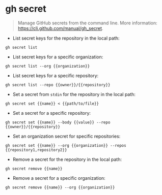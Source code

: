 # gh secret

> Manage GitHub secrets from the command line.
> More information: <https://cli.github.com/manual/gh_secret>.

- List secret keys for the repository in the local path:

`gh secret list`

- List secret keys for a specific organization:

`gh secret list --org {{organization}}`

- List secret keys for a specific repository:

`gh secret list --repo {{owner}}/{{repository}}`

- Set a secret from `stdin` for the repository in the local path:

`gh secret set {{name}} < {{path/to/file}}`

- Set a secret for a specific repository:

`gh secret set {{name}} --body {{value}} --repo {{owner}}/{{repository}}`

- Set an organization secret for specific repositories:

`gh secret set {{name}} --org {{organization}} --repos {{repository1,repository2}}`

- Remove a secret for the repository in the local path:

`gh secret remove {{name}}`

- Remove a secret for a specific organization:

`gh secret remove {{name}} --org {{organization}}`
